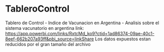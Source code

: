 # TableroControl
Tablero de Control - Indice de Vacunacion en Argentina - Analisis sobre el sistema vacunatorio en argentina
link: https://app.powerbi.com/links/RxtcMd_ko9?ctid=1ad86374-09ae-40c1-8eef-662b207a93ff&pbi_source=linkShare
Los datos expuestos estan reducidos por el gran tamaño del archivo
